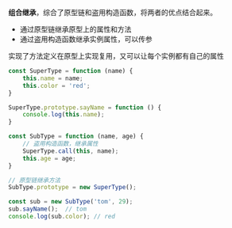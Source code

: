 **组合继承**，综合了原型链和盗用构造函数，将两者的优点结合起来。

+ 通过原型链继承原型上的属性和方法
+ 通过盗用构造函数继承实例属性，可以传参

实现了方法定义在原型上实现复用，又可以让每个实例都有自己的属性

```js
const SuperType = function (name) {
    this.name = name;
    this.color = 'red';
}

SuperType.prototype.sayName = function () {
    console.log(this.name);
}

const SubType = function (name, age) {
    // 盗用构造函数，继承属性
    SuperType.call(this, name);
    this.age = age;
}

// 原型链继承方法
SubType.prototype = new SuperType();

const sub = new SubType('tom', 29);
sub.sayName();	// tom
console.log(sub.color); // red
```

